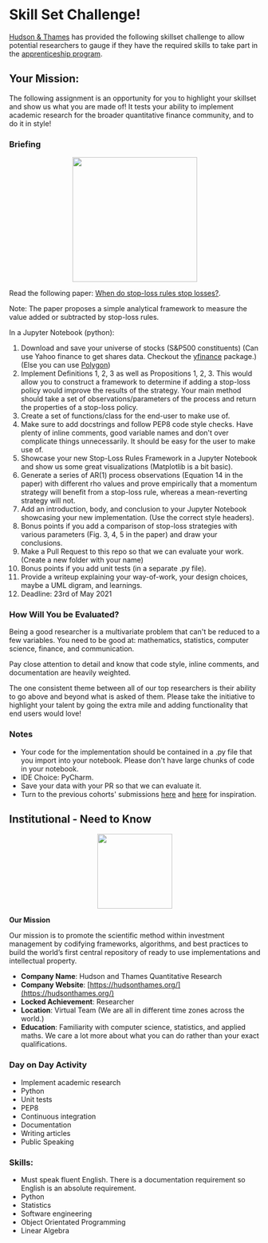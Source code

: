 # Skill Set Challenge!

[Hudson & Thames](https://hudsonthames.org/) has provided the following skillset challenge to allow potential researchers to gauge if they have the required skills to take part in the [apprenticeship program](https://hudsonthames.org/apprenticeship-program/).

## Your Mission:
The following assignment is an opportunity for you to highlight your skillset and show us what you are made of! It tests your ability to implement academic research for the broader quantitative finance community, and to do it in style!

### Briefing

<div align="center">
  <img src="https://raw.githubusercontent.com/hudson-and-thames/june_applications_21/master/images/stop_loss_policy.png?token=ABUXNYRXZT6MK6DMS254NXTAUJBYW" height="250"><br>
</div>

Read the following paper: [When do stop-loss rules stop losses?](https://dspace.mit.edu/bitstream/handle/1721.1/114876/Lo_When%20Do%20Stop-Loss.pdf). 

Note: The paper proposes a simple analytical framework to measure the value added or subtracted by stop-loss rules.

In a Jupyter Notebook (python):

1. Download and save your universe of stocks (S&P500 constituents) (Can use Yahoo finance to get shares data. Checkout the [yfinance](https://github.com/ranaroussi/yfinance) package.)(Else you can use [Polygon](https://polygon.io/))
1. Implement Definitions 1, 2, 3 as well as Propositions 1, 2, 3. This would allow you to construct a framework to determine if adding a stop-loss policy would improve the results of the strategy. Your main method should take a set of observations/parameters of the process and return the properties of a stop-loss policy.
1. Create a set of functions/class for the end-user to make use of.
1. Make sure to add docstrings and follow PEP8 code style checks. Have plenty of inline comments, good variable names and don't over complicate things unnecessarily. It should be easy for the user to make use of.
1. Showcase your new Stop-Loss Rules Framework in a Jupyter Notebook and show us some great visualizations (Matplotlib is a bit basic).
1. Generate a series of AR(1) process observations (Equation 14 in the paper) with different rho values and prove empirically that a momentum strategy will benefit from a stop-loss rule, whereas a mean-reverting strategy will not.
1. Add an introduction, body, and conclusion to your Jupyter Notebook showcasing your new implementation. (Use the correct style headers).
1. Bonus points if you add a comparison of stop-loss strategies with various parameters (Fig. 3, 4, 5 in the paper) and draw your conclusions.
1. Make a Pull Request to this repo so that we can evaluate your work. (Create a new folder with your name)
1. Bonus points if you add unit tests (in a separate .py file).
1. Provide a writeup explaining your way-of-work, your design choices, maybe a UML digram, and learnings.
1. Deadline: 23rd of May 2021  

### How Will You be Evaluated?

Being a good researcher is a multivariate problem that can't be reduced to a few variables. You need to be good at: mathematics, statistics, computer science, finance, and communication.

Pay close attention to detail and know that code style, inline comments, and documentation are heavily weighted.

The one consistent theme between all of our top researchers is their ability to go above and beyond what is asked of them. Please take the initiative to highlight your talent by going the extra mile and adding functionality that end users would love!

### Notes
* Your code for the implementation should be contained in a .py file that you import into your notebook. Please don't have large chunks of code in your notebook.
* IDE Choice: PyCharm.
* Save your data with your PR so that we can evaluate it.
* Turn to the previous cohorts' submissions [here](https://github.com/hudson-and-thames/oct_applications) and [here](https://github.com/hudson-and-thames/march_applications_21) for inspiration.

## Institutional - Need to Know

<div align="center">
  <img src="https://raw.githubusercontent.com/hudson-and-thames/mlfinlab/master/docs/source/logo/Hudson%20%26%20Thames_verticalblack.png" height="150"><br>
</div>

**Our Mission**

Our mission is to promote the scientific method within investment management by codifying frameworks, algorithms, and best practices to build the world’s first central repository of ready to use implementations and intellectual property.

* **Company Name**: Hudson and Thames Quantitative Research
* **Company Website**: [https://hudsonthames.org/](https://hudsonthames.org/)
* **Locked Achievement**: Researcher
* **Location**: Virtual Team (We are all in different time zones across the world.)
* **Education**: Familiarity with computer science, statistics, and applied maths. We care a lot more about what you can do rather than your exact qualifications.

### Day on Day Activity
* Implement academic research
* Python
* Unit tests
* PEP8
* Continuous integration
* Documentation
* Writing articles
* Public Speaking

### Skills:
* Must speak fluent English. There is a documentation requirement so English is an absolute requirement.
* Python
* Statistics
* Software engineering
* Object Orientated Programming
* Linear Algebra
